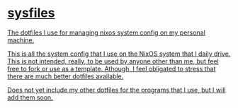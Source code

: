 # <u>sysfiles<u>
The dotfiles I use for managing nixos system config on my personal machine.

This is all the system config that I use on the NixOS system that I daily drive.
This is not intended, really, to be used by anyone other than me, but feel free to fork or use as a template. Athough, I feel obligated to stress that there are much better dotfiles available.

Does not yet include my other dotfiles for the programs that I use, but I will add them soon.
